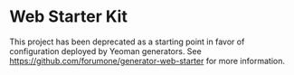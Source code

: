 # Web Starter Kit

This project has been deprecated as a starting point in favor of configuration deployed by Yeoman generators. See https://github.com/forumone/generator-web-starter for more information.
